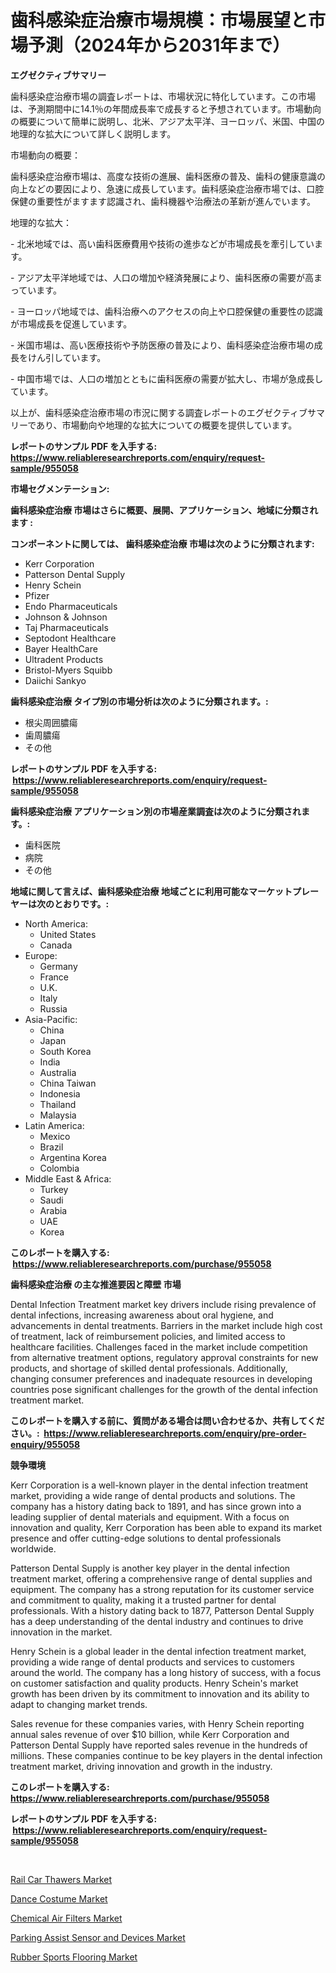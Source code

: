 <p><h1>歯科感染症治療市場規模：市場展望と市場予測（2024年から2031年まで）</h1></p><p><strong>エグゼクティブサマリー</strong></p>
<p><p>歯科感染症治療市場の調査レポートは、市場状況に特化しています。この市場は、予測期間中に14.1％の年間成長率で成長すると予想されています。市場動向の概要について簡単に説明し、北米、アジア太平洋、ヨーロッパ、米国、中国の地理的な拡大について詳しく説明します。</p><p>市場動向の概要：</p><p>歯科感染症治療市場は、高度な技術の進展、歯科医療の普及、歯科の健康意識の向上などの要因により、急速に成長しています。歯科感染症治療市場では、口腔保健の重要性がますます認識され、歯科機器や治療法の革新が進んでいます。</p><p>地理的な拡大：</p><p>- 北米地域では、高い歯科医療費用や技術の進歩などが市場成長を牽引しています。</p><p>- アジア太平洋地域では、人口の増加や経済発展により、歯科医療の需要が高まっています。</p><p>- ヨーロッパ地域では、歯科治療へのアクセスの向上や口腔保健の重要性の認識が市場成長を促進しています。</p><p>- 米国市場は、高い医療技術や予防医療の普及により、歯科感染症治療市場の成長をけん引しています。</p><p>- 中国市場では、人口の増加とともに歯科医療の需要が拡大し、市場が急成長しています。</p><p>以上が、歯科感染症治療市場の市況に関する調査レポートのエグゼクティブサマリーであり、市場動向や地理的な拡大についての概要を提供しています。</p></p>
<p><strong>レポートのサンプル PDF を入手する: <a href="https://www.reliableresearchreports.com/enquiry/request-sample/955058">https://www.reliableresearchreports.com/enquiry/request-sample/955058</a></strong></p>
<p><strong>市場セグメンテーション:</strong></p>
<p><strong> 歯科感染症治療 市場はさらに概要、展開、アプリケーション、地域に分類されます :</strong></p>
<p><strong>コンポーネントに関しては、 歯科感染症治療 市場は次のように分類されます: &nbsp;</strong></p>
<p><ul><li>Kerr Corporation</li><li>Patterson Dental Supply</li><li>Henry Schein</li><li>Pfizer</li><li>Endo Pharmaceuticals</li><li>Johnson & Johnson</li><li>Taj Pharmaceuticals</li><li>Septodont Healthcare</li><li>Bayer HealthCare</li><li>Ultradent Products</li><li>Bristol-Myers Squibb</li><li>Daiichi Sankyo</li></ul></p>
<p><strong> 歯科感染症治療 タイプ別の市場分析は次のように分類されます。:</strong></p>
<p><ul><li>根尖周囲膿瘍</li><li>歯周膿瘍</li><li>その他</li></ul></p>
<p><strong>レポートのサンプル PDF を入手する: &nbsp;<a href="https://www.reliableresearchreports.com/enquiry/request-sample/955058">https://www.reliableresearchreports.com/enquiry/request-sample/955058</a></strong></p>
<p><strong> 歯科感染症治療 アプリケーション別の市場産業調査は次のように分類されます。:</strong></p>
<p><ul><li>歯科医院</li><li>病院</li><li>その他</li></ul></p>
<p><strong>地域に関して言えば、歯科感染症治療 地域ごとに利用可能なマーケットプレーヤーは次のとおりです。:</strong></p>
<p><ul>
    <li>
        North America:
        <ul>
            <li>United States</li>
            <li>Canada</li>
        </ul>
    </li>
    <li>
        Europe:
        <ul>
            <li>Germany</li>
            <li>France</li>
            <li>U.K.</li>
            <li>Italy</li>
            <li>Russia</li>
        </ul>
    </li>
    <li>
        Asia-Pacific:
        <ul>
            <li>China</li>
            <li>Japan</li>
            <li>South Korea</li>
            <li>India</li>
            <li>Australia</li>
            <li>China Taiwan</li>
            <li>Indonesia</li>
            <li>Thailand</li>
            <li>Malaysia</li>
        </ul>
    </li>
    <li>
        Latin America:
        <ul>
            <li>Mexico</li>
            <li>Brazil</li>
            <li>Argentina Korea</li>
            <li>Colombia</li>
        </ul>
    </li>
    <li>
        Middle East & Africa:
        <ul>
            <li>Turkey</li>
            <li>Saudi</li>
            <li>Arabia</li>
            <li>UAE</li>
            <li>Korea</li>
        </ul>
    </li>
    </ul></p>
<p><strong>このレポートを購入する: &nbsp;<a href="https://www.reliableresearchreports.com/purchase/955058">https://www.reliableresearchreports.com/purchase/955058</a></strong></p>
<p><strong>歯科感染症治療 の主な推進要因と障壁 市場</strong></p>
<p><p>Dental Infection Treatment market key drivers include rising prevalence of dental infections, increasing awareness about oral hygiene, and advancements in dental treatments. Barriers in the market include high cost of treatment, lack of reimbursement policies, and limited access to healthcare facilities. Challenges faced in the market include competition from alternative treatment options, regulatory approval constraints for new products, and shortage of skilled dental professionals. Additionally, changing consumer preferences and inadequate resources in developing countries pose significant challenges for the growth of the dental infection treatment market.</p></p>
<p><strong>このレポートを購入する前に、質問がある場合は問い合わせるか、共有してください。:&nbsp; <a href="https://www.reliableresearchreports.com/enquiry/pre-order-enquiry/955058">https://www.reliableresearchreports.com/enquiry/pre-order-enquiry/955058</a></strong></p>
<p><strong>競争環境</strong></p>
<p><p>Kerr Corporation is a well-known player in the dental infection treatment market, providing a wide range of dental products and solutions. The company has a history dating back to 1891, and has since grown into a leading supplier of dental materials and equipment. With a focus on innovation and quality, Kerr Corporation has been able to expand its market presence and offer cutting-edge solutions to dental professionals worldwide.</p><p>Patterson Dental Supply is another key player in the dental infection treatment market, offering a comprehensive range of dental supplies and equipment. The company has a strong reputation for its customer service and commitment to quality, making it a trusted partner for dental professionals. With a history dating back to 1877, Patterson Dental Supply has a deep understanding of the dental industry and continues to drive innovation in the market.</p><p>Henry Schein is a global leader in the dental infection treatment market, providing a wide range of dental products and services to customers around the world. The company has a long history of success, with a focus on customer satisfaction and quality products. Henry Schein's market growth has been driven by its commitment to innovation and its ability to adapt to changing market trends.</p><p>Sales revenue for these companies varies, with Henry Schein reporting annual sales revenue of over $10 billion, while Kerr Corporation and Patterson Dental Supply have reported sales revenue in the hundreds of millions. These companies continue to be key players in the dental infection treatment market, driving innovation and growth in the industry.</p></p>
<p><strong>このレポートを購入する: &nbsp; <a href="https://www.reliableresearchreports.com/purchase/955058">https://www.reliableresearchreports.com/purchase/955058</a></strong></p>
<p><strong>レポートのサンプル PDF を入手する: &nbsp;<a href="https://www.reliableresearchreports.com/enquiry/request-sample/955058">https://www.reliableresearchreports.com/enquiry/request-sample/955058</a></strong><strong></strong></p>
<p>&nbsp;</p>
<p><p><a href="https://github.com/johnbach50/Market-Research-Report-List-2/blob/main/rail-car-thawers-market.md">Rail Car Thawers Market</a></p><p><a href="https://view.publitas.com/reportprime-1/dance-costume-market-research-report-forecasted-for-period-from-2024-2031-by-market-type-market-application-and-region/">Dance Costume Market</a></p><p><a href="https://carnation-joke-41f.notion.site/Chemical-Air-Filters-Market-Provides-Detailed-Segmentation-of-this-Market-based-on-Type-Application-737cad3c649b42839cb0a82464e589d2">Chemical Air Filters Market</a></p><p><a href="https://extreme-scabiosa-c81.notion.site/Parking-Assist-Sensor-and-Devices-Market-Research-Report-Unlocks-Analysis-on-the-Market-Financial-St-5dad5763dac44d0598a6518d369216d1">Parking Assist Sensor and Devices Market</a></p><p><a href="https://view.publitas.com/reportprime-1/decoding-the-rubber-sports-flooring-market-a-deep-dive-into-the-latest-market-trends-market-segmentation-and-competitive-analysis/">Rubber Sports Flooring Market</a></p></p>